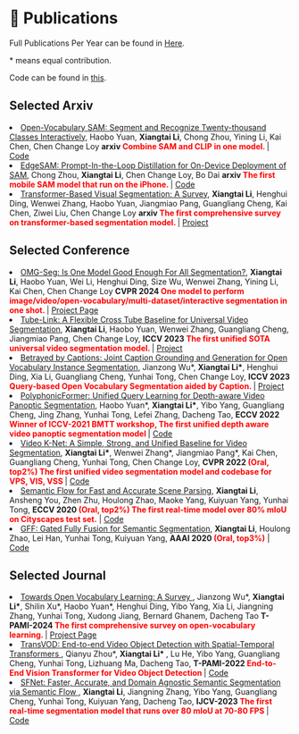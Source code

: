 # 📝 Publications  

Full Publications Per Year can be found in [Here](../project/pub).


\* means equal contribution.


Code can be found in [this](https://github.com/lxtGH).

## Selected Arxiv

<li><a href="https://arxiv.org/abs/2312.06660">Open-Vocabulary SAM: Segment and Recognize Twenty-thousand Classes Interactively</a>,  
     Haobo Yuan, <strong>Xiangtai Li</strong>, Chong Zhou, Yining Li, Kai Chen, Chen Change Loy
      <strong>arxiv <span style="color:red"> Combine SAM and CLIP in one model. </span> </strong> | <a href="https://github.com/chongzhou96/EdgeSAM">Code</a> </li>

<li><a href="https://arxiv.org/abs/2312.06660">EdgeSAM: Prompt-In-the-Loop Distillation for On-Device Deployment of SAM</a>,  
      Chong Zhou, <strong>Xiangtai Li</strong>, Chen Change Loy, Bo Dai
      <strong>arxiv <span style="color:red"> The first mobile SAM model that run on the iPhone. </span> </strong> | <a href="https://github.com/chongzhou96/EdgeSAM">Code</a> </li>

<li><a href="https://arxiv.org/abs/2304.09854">Transformer-Based Visual Segmentation: A Survey</a>,  
      <strong>Xiangtai Li</strong>, Henghui Ding, Wenwei Zhang, Haobo Yuan, Jiangmiao Pang, Guangliang Cheng, Kai Chen, Ziwei Liu, Chen Change Loy
      <strong>arxiv <span style="color:red"> The first comprehensive survey on transformer-based segmentation model. </span> </strong> | <a href="https://github.com/lxtGH/Awesome-Segmenation-With-Transformer">Project</a> </li>

## Selected Conference 

<li><a href="https://arxiv.org/abs/2401.10229">OMG-Seg: Is One Model Good Enough For All Segmentation?</a>,  
     <strong>Xiangtai Li</strong>, Haobo Yuan, Wei Li, Henghui Ding, Size Wu, Wenwei Zhang, Yining Li, Kai Chen, Chen Change Loy
      <strong>CVPR 2024 <span style="color:red"> One model to perform image/video/open-vocabulary/multi-dataset/interactive segmentation in one shot. </span> </strong> | <a href=" https://lxtgh.github.io/project/omg_seg/">Project Page</a> </li>

<li><a href="https://arxiv.org/abs/2303.12782">Tube-Link: A Flexible Cross Tube Baseline for Universal Video Segmentation</a>,  
      <strong>Xiangtai Li</strong>, Haobo Yuan, Wenwei Zhang, Guangliang Cheng, Jiangmiao Pang, Chen Change Loy,
      <strong>ICCV 2023 <span style="color:red"> The first unified SOTA universal video segmentation model. </span> </strong> | <a href="https://github.com/lxtGH/Tube-Link">Project</a> </li>

<li><a href="https://arxiv.org/abs/2303.12782">Betrayed by Captions: Joint Caption Grounding and Generation for Open Vocabulary Instance Segmentation</a>,  
      Jianzong Wu*, <strong>Xiangtai Li*</strong>, Henghui Ding, Xia Li, Guangliang Cheng, Yunhai Tong, Chen Change Loy,
      <strong>ICCV 2023 <span style="color:red"> Query-based Open Vocabulary Segmentation aided by Caption. </span> </strong> | <a href="https://github.com/jianzongwu/betrayed-by-captions">Project</a> </li>

<li><a href="https://arxiv.org/abs/2112.02582">PolyphonicFormer: Unified Query Learning for Depth-aware Video Panoptic Segmentation</a>,  
    Haobo Yuan*, <strong>Xiangtai Li*</strong>, Yibo Yang, Guangliang Cheng, Jing Zhang, Yunhai Tong, Lefei Zhang, Dacheng Tao,
      <strong>ECCV 2022 <span style="color:red"> Winner of ICCV-2021 BMTT workshop, The first unified depth aware video panoptic segmentation model</span> </strong> | <a href="https://github.com/HarborYuan/PolyphonicFormer">Code</a> </li>

<li><a href="https://arxiv.org/abs/2204.04656">Video K-Net: A Simple, Strong, and Unified Baseline for Video Segmentation</a>,  
      <strong>Xiangtai Li*</strong>, Wenwei Zhang*, Jiangmiao Pang*, Kai Chen, Guangliang Cheng, Yunhai Tong, Chen Change Loy,
      <strong>CVPR 2022 <span style="color:red">(Oral, top2%) The first unified video segmentation model and codebase for VPS, VIS, VSS</span> </strong> | <a href="https://github.com/lxtGH/Video-K-Net">Code</a> </li>

<li><a href="https://arxiv.org/abs/2002.10120">Semantic Flow for Fast and Accurate Scene Parsing</a>,  
      <strong>Xiangtai Li</strong>, Ansheng You, Zhen Zhu, Houlong Zhao, Maoke Yang, Kuiyuan Yang, Yunhai Tong,
      <strong>ECCV 2020 <span style="color:red">(Oral, top2%) The first real-time model over 80% mIoU on Cityscapes test set.</span></strong> | <a href="https://github.com/lxtGH/SFSegNets">Code</a> </li>

<li><a href="https://arxiv.org/abs/1904.01803">GFF: Gated Fully Fusion for Semantic Segmentation</a>,  
      <strong>Xiangtai Li</strong>, Houlong Zhao, Lei Han, Yunhai Tong, Kuiyuan Yang,
      <strong>AAAI 2020 <span style="color:red">(Oral, top3%)</span></strong> | <a href="https://github.com/lxtGH/DecoupleSegNets">Code</a> </li>



## Selected Journal

<li><a href=""> Towards Open Vocabulary Learning: A Survey </a>,  
Jianzong Wu*, <strong>Xiangtai Li*</strong>, Shilin Xu*, Haobo Yuan*, Henghui Ding, Yibo Yang, Xia Li, Jiangning Zhang, Yunhai Tong, Xudong Jiang, Bernard Ghanem, Dacheng Tao
      <strong>T-PAMI-2024 <span style="color:red"> The first comprehensive survey on open-vocabulary learning.</span> </strong> | <a href="https://github.com/jianzongwu/Awesome-Open-Vocabulary">Project Page</a> </li>

<li><a href="https://arxiv.org/abs/2201.05047"> TransVOD: End-to-end Video Object Detection with Spatial-Temporal Transformers </a>,  
    Qianyu Zhou*,  <strong> Xiangtai Li* </strong>, Lu He, Yibo Yang, Guangliang Cheng, Yunhai Tong, Lizhuang Ma, Dacheng Tao,
      <strong>T-PAMI-2022 <span style="color:red"> End-to-End Vision Transformer for Video Object Detection </span> </strong> | <a href="https://github.com/SJTU-LuHe/TransVOD">Code</a> </li>

<li><a href="https://arxiv.org/abs/2206.09325"> SFNet: Faster, Accurate, and Domain Agnostic Semantic Segmentation via Semantic Flow </a>, 
      <strong>Xiangtai Li</strong>, Jiangning Zhang, Yibo Yang, Guangliang Cheng, Yunhai Tong, Kuiyuan Yang, Dacheng Tao,
      <strong>IJCV-2023  <span style="color:red"> The first real-time segmentation model that runs over 80 mIoU at 70-80 FPS </span> </strong> | <a href="https://github.com/lxtGH/SFSegNets">Code</a> </li>
